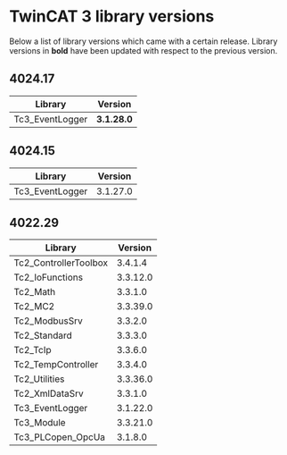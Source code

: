 # TwinCAT 3 library versions

Below a list of library versions which came with a certain release. Library versions in **bold** have been updated with respect to the previous version.

## 4024.17

| Library         | Version      |
| --------------- | ------------ |
| Tc3_EventLogger | **3.1.28.0** |

## 4024.15

| Library         | Version  |
| --------------- | -------- |
| Tc3_EventLogger | 3.1.27.0 |

## 4022.29

| Library               | Version  |
| --------------------- | -------- |
| Tc2_ControllerToolbox | 3.4.1.4  |
| Tc2_IoFunctions       | 3.3.12.0 |
| Tc2_Math              | 3.3.1.0  |
| Tc2_MC2               | 3.3.39.0 |
| Tc2_ModbusSrv         | 3.3.2.0  |
| Tc2_Standard          | 3.3.3.0  |
| Tc2_TcIp              | 3.3.6.0  |
| Tc2_TempController    | 3.3.4.0  |
| Tc2_Utilities         | 3.3.36.0 |
| Tc2_XmlDataSrv        | 3.3.1.0  |
| Tc3_EventLogger       | 3.1.22.0 |
| Tc3_Module            | 3.3.21.0 |
| Tc3_PLCopen_OpcUa     | 3.1.8.0  |
